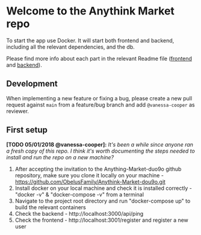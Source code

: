 # Welcome to the Anythink Market repo

To start the app use Docker. It will start both frontend and backend, including all the relevant dependencies, and the db.

Please find more info about each part in the relevant Readme file ([frontend](frontend/readme.md) and [backend](backend/README.md)).

## Development

When implementing a new feature or fixing a bug, please create a new pull request against `main` from a feature/bug branch and add `@vanessa-cooper` as reviewer.

## First setup

**[TODO 05/01/2018 @vanessa-cooper]:** _It's been a while since anyone ran a fresh copy of this repo. I think it's worth documenting the steps needed to install and run the repo on a new machine?_

1. After accepting the invitation to the Anything-Market-duo9o github repository, make sure you clone it locally on your machine - https://github.com/ObelusFamily/Anythink-Market-dou9o.git
2. Install docker on your local machine and check it is installed correctly - "docker -v" & "docker-compose -v" from a terminal
3. Navigate to the project root directory and run "docker-compose up" to build the relevant containers
4. Check the backend - http://localhost:3000/api/ping
5. Check the frontend - http://localhost:3001/register and register a new user
